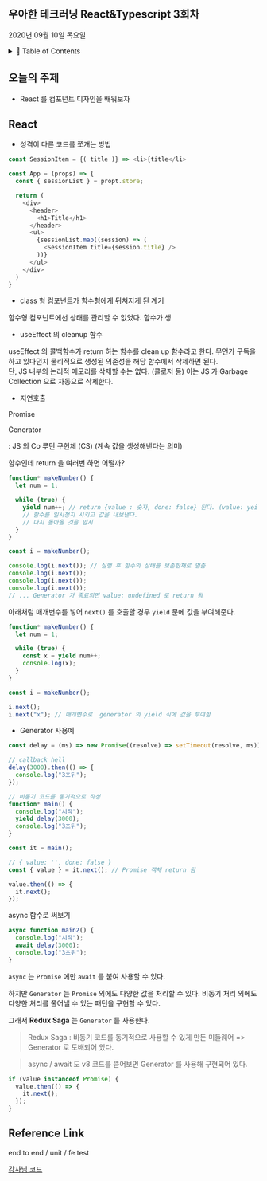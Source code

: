 ## 우아한 테크러닝 React&Typescript 3회차

2020년 09월 10일 목요일

<details><summary>📖 Table of Contents</summary>

- [JavaScript 함수](#javascript-함수)

  - [JavaScript 함수의 정의](#javascript-함수의-정의)

- [Reference Link](#Reference-Link)

</details>

## 오늘의 주제

- React 를 컴포넌트 디자인을 배워보자

## React

- 성격이 다른 코드를 쪼개는 방법

```javascript
const SessionItem = {( title )} => <li>{title</li>

const App = (props) => {
  const { sessionList } = propt.store;

  return (
    <div>
      <header>
        <h1>Title</h1>
      </header>
      <ul>
        {sessionList.map((session) => (
          <SessionItem title={session.title} />
        ))}
      </ul>
    </div>
  )
}
```

- class 형 컴포넌트가 함수형에게 뒤쳐지게 된 계기

함수형 컴포넌트에선 상태를 관리할 수 없었다. 함수가 생

- useEffect 의 cleanup 함수

useEffect 의 콜백함수가 return 하는 함수를 clean up 함수라고 한다. 무언가 구독을 하고 있다던지 물리적으로 생성된 의존성을 해당 함수에서 삭제하면 된다.  
단, JS 내부의 논리적 메모리를 삭제할 수는 없다. (클로저 등) 이는 JS 가 Garbage Collection 으로 자동으로 삭제한다.

- 지연호출

Promise

Generator

: JS 의 Co 루틴 구현체 (CS)
(계속 값을 생성해낸다는 의미)

함수인데 return 을 여러번 하면 어떨까?

```javascript
function* makeNumber() {
  let num = 1;

  while (true) {
    yield num++; // return {value : 숫자, done: false} 된다. (value: yeild 한 값 / done:  해당 함수가 종료되었는지 여부 flag)
    // 함수를 일시정지 시키고 값을 내보낸다.
    // 다시 돌아올 것을 암시
  }
}

const i = makeNumber();

console.log(i.next()); // 실행 후 함수의 상태를 보존한채로 멈춤
console.log(i.next());
console.log(i.next());
console.log(i.next());
// ... Generator 가 종료되면 value: undefined 로 return 됨
```

아래처럼 매개변수를 넣어 `next()` 를 호출할 경우 `yield` 문에 값을 부여해준다.

```javascript
function* makeNumber() {
  let num = 1;

  while (true) {
    const x = yield num++;
    console.log(x);
  }
}

const i = makeNumber();

i.next();
i.next("x"); // 매개변수로  generator 의 yield 식에 값을 부여함
```

- Generator 사용예

```javascript
const delay = (ms) => new Promise((resolve) => setTimeout(resolve, ms)); // 딜레이 시키는 promise

// callback hell
delay(3000).then(() => {
  console.log("3초뒤");
});

// 비동기 코드를 동기적으로 작성
function* main() {
  console.log("시작");
  yield delay(3000);
  console.log("3초뒤");
}

const it = main();

// { value: '', done: false }
const { value } = it.next(); // Promise 객체 return 됨

value.then(() => {
  it.next();
});
```

async 함수로 써보기

```javascript
async function main2() {
  console.log("시작");
  await delay(3000);
  console.log("3초뒤");
}
```

`async` 는 `Promise` 에만 `await` 를 붙여 사용할 수 있다.

하지만 `Generator` 는 `Promise` 외에도 다양한 값을 처리할 수 있다. 비동기 처리 외에도 다양한 처리를 풀어낼 수 있는 패턴을 구현할 수 있다.

그래서 **Redux Saga** 는 `Generator` 를 사용한다.

> Redux Saga : 비동기 코드를 동기적으로 사용할 수 있게 만든 미들웨어 => Generator 로 도배되어 있다.

> async / await 도 v8 코드를 뜯어보면 Generator 를 사용해 구현되어 있다.

```javascript
if (value instanceof Promise) {
  value.then(() => {
    it.next();
  });
}
```

## Reference Link

end to end / unit / fe test

[강사님 코드](https://gist.github.com/ibare/c7020756170aa7ed3d1cc84f86972409)
